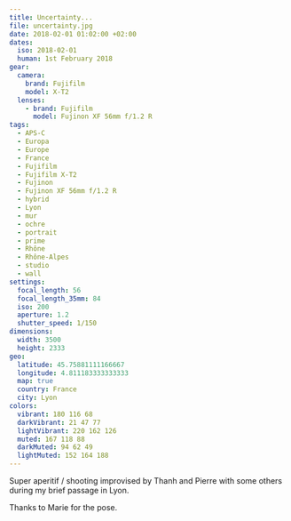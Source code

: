 ```yaml
---
title: Uncertainty...
file: uncertainty.jpg
date: 2018-02-01 01:02:00 +02:00
dates:
  iso: 2018-02-01
  human: 1st February 2018
gear:
  camera:
    brand: Fujifilm
    model: X-T2
  lenses:
    - brand: Fujifilm
      model: Fujinon XF 56mm f/1.2 R
tags:
  - APS-C
  - Europa
  - Europe
  - France
  - Fujifilm
  - Fujifilm X-T2
  - Fujinon
  - Fujinon XF 56mm f/1.2 R
  - hybrid
  - Lyon
  - mur
  - ochre
  - portrait
  - prime
  - Rhône
  - Rhône-Alpes
  - studio
  - wall
settings:
  focal_length: 56
  focal_length_35mm: 84
  iso: 200
  aperture: 1.2
  shutter_speed: 1/150
dimensions:
  width: 3500
  height: 2333
geo:
  latitude: 45.75881111166667
  longitude: 4.811183333333333
  map: true
  country: France
  city: Lyon
colors:
  vibrant: 180 116 68
  darkVibrant: 21 47 77
  lightVibrant: 220 162 126
  muted: 167 118 88
  darkMuted: 94 62 49
  lightMuted: 152 164 188
---
```


Super aperitif / shooting improvised by Thanh and Pierre with some others during my brief passage in Lyon.

Thanks to Marie for the pose.
